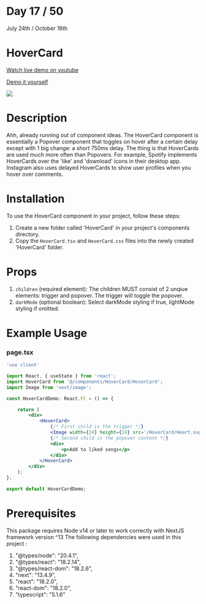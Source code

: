 # Day 17 / 50

July 24th / October 16th

# HoverCard
<a href="https://www.youtube.com/watch?v=QVJPWRHIs-8" target="_blank">Watch live demo on youtube</a>

<a href="https:/ / 50daysofcomponents.netlify.app/HoverCard" target="_blank">Demo it yourself</a>

<a href="https:/ / 50daysofcomponents.netlify.app/HoverCard" target="_blank"><img src="https://cdn.discordapp.com/attachments/715319623637270638/1133469502957420605/image.png"/></a>  

# Description 

Ahh, already running out of component ideas. The HoverCard component is essentially a Popover component that toggles on hover after a certain delay except with 1 big change: a short 750ms delay. The thing is that HoverCards are used much more often than Popovers. For example, Spotify implements HoverCards over the 'like' and 'download' icons in their desktop app. Instagram also uses delayed HoverCards to show user profiles when you hover over comments.

# Installation 

To use the HoverCard component in your project, follow these steps:

1. Create a new folder called 'HoverCard' in your project's components directory.
2. Copy the `HoverCard.tsx` and `HoverCard.css` files into the newly created 'HoverCard' folder.

# Props 

1. `children` (required element): The children MUST consist of 2 unqiue elements: trigger and popover. The trigger will toggle the popover.
2. `darkMode` (optional boolean): Select darkMode styling if true, lightMode styling if omitted. 

 

# Example Usage
### page.tsx
```jsx
'use client'

import React, { useState } from 'react';
import HoverCard from '@/components/HoverCard/HoverCard';
import Image from 'next/image';

const HoverCardDemo: React.FC = () => {

    return (
        <div>
            <HoverCard>
                {/* First child is the trigger */}
                <Image width={24} height={24} src='/HoverCard/Heart.svg' alt='heart' />
                {/* Second child is the popover content */}
                <div>
                    <p>Add to liked songs</p>
                </div>
            </HoverCard>
        </div>
    );
};

export default HoverCardDemo;
```

# Prerequisites
This package requires Node v14 or later to work correctly with NextJS framework version ^13
The following dependencies were used in this project :
1. "@types/node": "20.4.1",
2. "@types/react": "18.2.14",
3. "@types/react-dom": "18.2.6",
4. "next": "13.4.9",
5. "react": "18.2.0",
6. "react-dom": "18.2.0",
7. "typescript": "5.1.6"